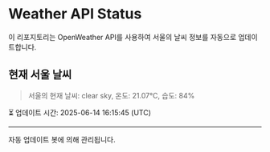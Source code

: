 
# Weather API Status

이 리포지토리는 OpenWeather API를 사용하여 서울의 날씨 정보를 자동으로 업데이트합니다.

## 현재 서울 날씨
> 서울의 현재 날씨: clear sky, 온도: 21.07°C, 습도: 84%

⏳ 업데이트 시간: 2025-06-14 16:15:45 (UTC)

---
자동 업데이트 봇에 의해 관리됩니다.
